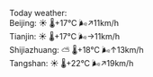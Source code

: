 Today weather:  
Beijing: ☀️   🌡️+17°C 🌬️↗11km/h  
Tianjin: ☀️   🌡️+17°C 🌬️→11km/h  
Shijiazhuang: ⛅️  🌡️+18°C 🌬️↑13km/h  
Tangshan: ☀️   🌡️+22°C 🌬️↗19km/h  
